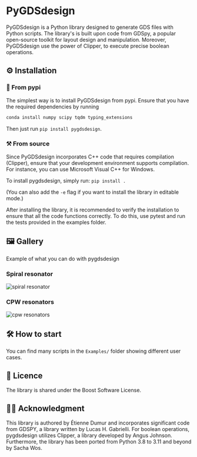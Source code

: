 # PyGDSdesign

PyGDSdesign is a Python library designed to generate GDS files with Python scripts. The library's is built upon code from GDSpy, a popular open-source toolkit for layout design and manipulation. Moreover, PyGDSdesign use the power of Clipper, to execute precise boolean operations.

## ⚙️ Installation

### 🐍 From pypi

The simplest way is to install PyGDSdesign from pypi. Ensure that you have the required dependencies by running
```bash
conda install numpy scipy tqdm typing_extensions
```
Then just run `pip install pygdsdesign`.

### ⚒️ From source

Since PyGDSdesign incorporates C++ code that requires compilation (Clipper), ensure that your development environment supports compilation.
For instance, you can use Microsoft Visual C++ for Windows.

To install pygdsdesign, simply run:
`pip install .`

(You can also add the `-e` flag if you want to install the library in editable mode.)

After installing the library, it is recommended to verify the installation to ensure that all the code functions correctly. To do this, use pytest and run the tests provided in the examples folder.

## 🖼️ Gallery

Example of what you can do with pygdsdesign
### Spiral resonator

![spiral resonator](examples/spiral_resonator.png "spiral resonator")

### CPW resonators

![cpw resonators](examples/cpw_resonators.png "cpw resonators")


## 🛠️ How to start

You can find many scripts in the `Examples/` folder showing different user cases.

## 📜 Licence

The library is shared under the Boost Software License.


## 🙏🏼 Acknowledgment

This library is authored by Étienne Dumur and incorporates significant code from GDSPY, a library written by Lucas H. Gabrielli. For boolean operations, pygdsdesign utilizes Clipper, a library developed by Angus Johnson. Furthermore, the library has been ported from Python 3.8 to 3.11 and beyond by Sacha Wos.
